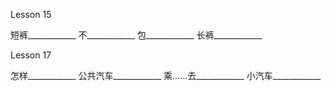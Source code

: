 Lesson  15

短裤____________
不____________
包____________
长裤____________

Lesson  17

怎样____________
公共汽车____________
乘……去____________
小汽车____________
